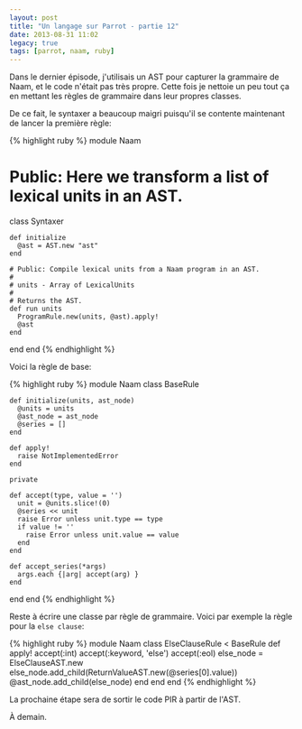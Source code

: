 ```yaml
---
layout: post
title: "Un langage sur Parrot - partie 12"
date: 2013-08-31 11:02
legacy: true
tags: [parrot, naam, ruby]
---
```




Dans le dernier épisode, j'utilisais un AST pour capturer la grammaire
de Naam, et le code n'était pas très propre. Cette fois je nettoie un peu
tout ça en mettant les règles de grammaire dans leur propres classes.

<!-- more -->

De ce fait, le syntaxer a beaucoup maigri puisqu'il se contente
maintenant de lancer la première règle:

{% highlight ruby %}
module Naam

  # Public: Here we transform a list of lexical units in an AST.
  class Syntaxer

    def initialize
      @ast = AST.new "ast"
    end

    # Public: Compile lexical units from a Naam program in an AST.
    #
    # units - Array of LexicalUnits
    #
    # Returns the AST.
    def run units
      ProgramRule.new(units, @ast).apply!
      @ast
    end

  end
end
{% endhighlight %}



Voici la règle de base:

{% highlight ruby %}
module Naam
  class BaseRule

    def initialize(units, ast_node)
      @units = units
      @ast_node = ast_node
      @series = []
    end

    def apply!
      raise NotImplementedError
    end

    private

    def accept(type, value = '')
      unit = @units.slice!(0)
      @series << unit
      raise Error unless unit.type == type
      if value != ''
        raise Error unless unit.value == value
      end
    end

    def accept_series(*args)
      args.each {|arg| accept(arg) }
    end

  end
end
{% endhighlight %}

Reste à écrire une classe par règle de grammaire. Voici par exemple la 
règle pour la `else clause`:

{% highlight ruby %}
module Naam
  class ElseClauseRule < BaseRule
    def apply!
      accept(:int)
      accept(:keyword, 'else')
      accept(:eol)
      else_node = ElseClauseAST.new
      else_node.add_child(ReturnValueAST.new(@series[0].value))
      @ast_node.add_child(else_node)
    end
  end
end
{% endhighlight %}

La prochaine étape sera de sortir le code PIR à partir de l'AST.





À demain.


